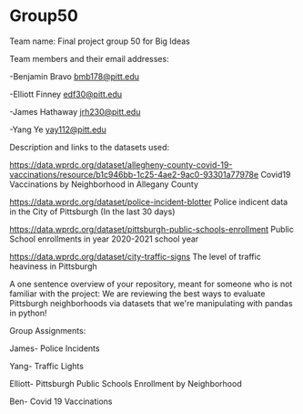 # Group50
Team name:
Final project group 50 for Big Ideas

Team members and their email addresses:

-Benjamin Bravo bmb178@pitt.edu

-Elliott Finney edf30@pitt.edu

-James Hathaway jrh230@pitt.edu 

-Yang Ye yay112@pitt.edu

Description and links to the datasets used:

https://data.wprdc.org/dataset/allegheny-county-covid-19-vaccinations/resource/b1c946bb-1c25-4ae2-9ac0-93301a77978e
Covid19 Vaccinations by Neighborhood in Allegany County

https://data.wprdc.org/dataset/police-incident-blotter
Police indicent data in the City of Pittsburgh (In the last 30 days)

https://data.wprdc.org/dataset/pittsburgh-public-schools-enrollment
Public School enrollments in year 2020-2021 school year

https://data.wprdc.org/dataset/city-traffic-signs
The level of traffic heaviness in Pittsburgh

A one sentence overview of your repository, meant for someone who is not familiar with the project:
We are reviewing the best ways to evaluate Pittsburgh neighborhoods via datasets that we're manipulating with pandas in python!

Group Assignments:

James- Police Incidents

Yang- Traffic Lights

Elliott- Pittsburgh Public Schools Enrollment by Neighborhood

Ben- Covid 19 Vaccinations
